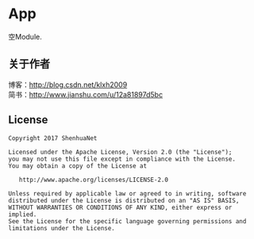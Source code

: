 # App

空Module.


## 关于作者
博客：http://blog.csdn.net/klxh2009<br>
简书：http://www.jianshu.com/u/12a81897d5bc

## License

    Copyright 2017 ShenhuaNet

    Licensed under the Apache License, Version 2.0 (the "License");
    you may not use this file except in compliance with the License.
    You may obtain a copy of the License at

       http://www.apache.org/licenses/LICENSE-2.0

    Unless required by applicable law or agreed to in writing, software
    distributed under the License is distributed on an "AS IS" BASIS,
    WITHOUT WARRANTIES OR CONDITIONS OF ANY KIND, either express or implied.
    See the License for the specific language governing permissions and
    limitations under the License.